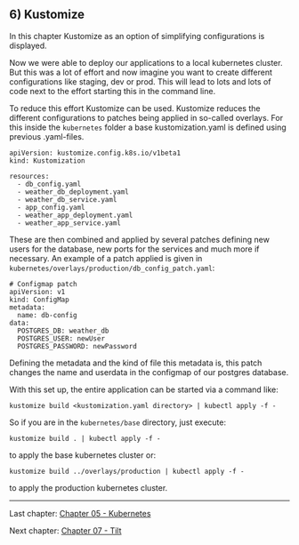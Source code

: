 ## 6) Kustomize

In this chapter Kustomize as an option of simplifying configurations is displayed.

Now we were able to deploy our applications to a local kubernetes cluster. But this was a lot of effort and now imagine
you want to create different configurations like staging, dev or prod. This will lead to lots and lots of code next to the
effort starting this in the command line.

To reduce this effort Kustomize can be used. Kustomize reduces the different configurations to patches being applied in 
so-called overlays. For this inside the `kubernetes` folder a base kustomization.yaml is defined using previous .yaml-files.

```
apiVersion: kustomize.config.k8s.io/v1beta1
kind: Kustomization

resources:
  - db_config.yaml
  - weather_db_deployment.yaml
  - weather_db_service.yaml
  - app_config.yaml
  - weather_app_deployment.yaml
  - weather_app_service.yaml
```

These are then combined and applied by several patches defining new users for the database, new ports for the services
and much more if necessary. An example of a patch applied is given in `kubernetes/overlays/production/db_config_patch.yaml`:

```
# Configmap patch
apiVersion: v1
kind: ConfigMap
metadata:
  name: db-config
data:
  POSTGRES_DB: weather_db
  POSTGRES_USER: newUser
  POSTGRES_PASSWORD: newPassword
```

Defining the metadata and the kind of file this metadata is, this patch changes the name and userdata in the configmap of
our postgres database.

With this set up, the entire application can be started via a command like:

```
kustomize build <kustomization.yaml directory> | kubectl apply -f -
```

So if you are in the `kubernetes/base` directory, just execute:

```
kustomize build . | kubectl apply -f -
```

to apply the base kubernetes cluster or:

```
kustomize build ../overlays/production | kubectl apply -f -
```

to apply the production kubernetes cluster.

---
Last chapter: [Chapter 05 - Kubernetes](chapter-5.md)

Next chapter: [Chapter 07 - Tilt](chapter-7.md)